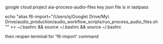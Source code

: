 google cloud project aia-process-audio-files
key json file is in lastpass

echo "alias f6-import=\"/Users/q/Google\\ Drive/My\\ Drive/audio_production/audio_workflow_scripts/run_process_audio_files.sh\"" >> ~/.bashrc && source ~/.bashrc && source ~/.bashrc

then reopen terminal for 'f6-import' command
